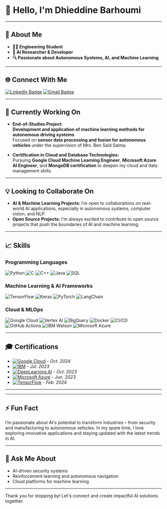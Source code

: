 # 👋 Hello, I'm Dhieddine Barhoumi


---

## 🚀 About Me

- **👨‍🎓 Engineering Student**
- **🔬 AI Researcher & Developer**
- **🔍 Passionate about Autonomous Systems, AI, and Machine Learning**
---

## 🌐 Connect With Me

[![LinkedIn Badge](https://img.shields.io/badge/-Dhieddine%20Barhoumi-blue?style=flat&logo=Linkedin&logoColor=white&link=https://www.linkedin.com/in/barhoumi-dhieddine/)](https://www.linkedin.com/in/barhoumi-dhieddine/)
[![Gmail Badge](https://img.shields.io/badge/-Dhieddine_Barhoumi-c14438?style=flat&logo=Gmail&logoColor=white&link=mailto:dhieddine.barhoumi@insat.ucar.tn)](mailto:dhieddine.barhoumi@insat.ucar.tn)

---

## 🧠 Currently Working On

- **End-of-Studies Project:**  
  **Development and application of machine learning methods for autonomous driving systems**  
  Focused on **sensor data processing and fusion for autonomous vehicles** under the supervision of Mrs. Ben Said Salma.

- **Certification in Cloud and Database Technologies:**  
  Pursuing **Google Cloud Machine Learning Engineer**, **Microsoft Azure AI Engineer**, and **MongoDB certification** to deepen my cloud and data management skills.

---

## 💡 Looking to Collaborate On

- **AI & Machine Learning Projects:** I’m open to collaborations on real-world AI applications, especially in autonomous systems, computer vision, and NLP.
- **Open Source Projects:** I'm always excited to contribute to open source projects that push the boundaries of AI and machine learning.

---
## 📈 Skills

### Programming Languages
![Python](https://img.shields.io/badge/-Python-3776AB?style=for-the-badge&logo=python&logoColor=white)
![C](https://img.shields.io/badge/-C-A8B9CC?style=for-the-badge&logo=c&logoColor=white)
![C++](https://img.shields.io/badge/-C++-00599C?style=for-the-badge&logo=c%2B%2B&logoColor=white)
![Java](https://img.shields.io/badge/-Java-007396?style=for-the-badge&logo=java&logoColor=white)
![SQL](https://img.shields.io/badge/-SQL-4479A1?style=for-the-badge&logo=postgresql&logoColor=white)

### Machine Learning & AI Frameworks
![TensorFlow](https://img.shields.io/badge/-TensorFlow-FF6F00?style=for-the-badge&logo=tensorflow&logoColor=white)
![Keras](https://img.shields.io/badge/-Keras-D00000?style=for-the-badge&logo=keras&logoColor=white)
![PyTorch](https://img.shields.io/badge/-PyTorch-EE4C2C?style=for-the-badge&logo=pytorch&logoColor=white)
![LangChain](https://img.shields.io/badge/-LangChain-000000?style=for-the-badge&logo=openai&logoColor=white)

### Cloud & MLOps
![Google Cloud](https://img.shields.io/badge/-Google%20Cloud-4285F4?style=for-the-badge&logo=googlecloud&logoColor=white)
![Vertex AI](https://img.shields.io/badge/-Vertex%20AI-4285F4?style=for-the-badge&logo=googlecloud&logoColor=white)
![BigQuery](https://img.shields.io/badge/-BigQuery-4285F4?style=for-the-badge&logo=googlecloud&logoColor=white)
![Docker](https://img.shields.io/badge/-Docker-2496ED?style=for-the-badge&logo=docker&logoColor=white)
![CI/CD](https://img.shields.io/badge/-CI/CD-430098?style=for-the-badge&logo=githubactions&logoColor=white)
![GitHub Actions](https://img.shields.io/badge/-GitHub%20Actions-2088FF?style=for-the-badge&logo=githubactions&logoColor=white)
![IBM Watson](https://img.shields.io/badge/-IBM%20Watson-052FAD?style=for-the-badge&logo=ibmwatson&logoColor=white)
![Microsoft Azure](https://img.shields.io/badge/-Microsoft%20Azure-0078D4?style=for-the-badge&logo=microsoftazure&logoColor=white)

---

## 🎓 Certifications

- [![Google Cloud](https://img.shields.io/badge/Google%20Cloud-Professional%20Machine%20Learning%20Engineer-4285F4?style=for-the-badge&logo=googlecloud&logoColor=white)](https://www.credly.com/badges/eb1ab97e-f85a-4c77-a145-e0379397b864/public_url) - *Oct. 2024*
- [![IBM](https://img.shields.io/badge/IBM-AI%20Engineering%20Professional%20Certificate-052FAD?style=for-the-badge&logo=ibm&logoColor=white)](https://www.credly.com/badges/eaedf563-4f6d-409b-b6ee-789178915722/public_url) - *Jul. 2023*
- [![DeepLearning.AI](https://img.shields.io/badge/DeepLearning.AI-Deep%20Learning%20Specialization-FF6F00?style=for-the-badge&logo=deeplearning-dot-ai&logoColor=white)](https://www.credly.com/badges/2c5ddcb1-a3ef-463d-b166-1552a561d336/public_url) - *Oct. 2023*
- [![Microsoft Azure](https://img.shields.io/badge/Microsoft%20Azure-AI%20Fundamentals-0078D4?style=for-the-badge&logo=microsoftazure&logoColor=white)](https://learn.microsoft.com/en-us/users/dhieddinebarhoumi-9376/credentials/b8a7426f7fbcd9a2) - *Jun. 2023*
- [![TensorFlow](https://img.shields.io/badge/TensorFlow-Professional%20Developer-FF6F00?style=for-the-badge&logo=tensorflow&logoColor=white)](https://coursera.org/share/b321d57dfadadab4d75e696ef46c1817) - *Feb. 2024*

---



---

## ⚡ Fun Fact

I’m passionate about AI's potential to transform industries – from security and manufacturing to autonomous vehicles. In my spare time, I love exploring innovative applications and staying updated with the latest trends in AI.

---

## 💬 Ask Me About

- AI-driven security systems
- Reinforcement learning and autonomous navigation
- Cloud platforms for machine learning

---


Thank you for stopping by! Let's connect and create impactful AI solutions together.
